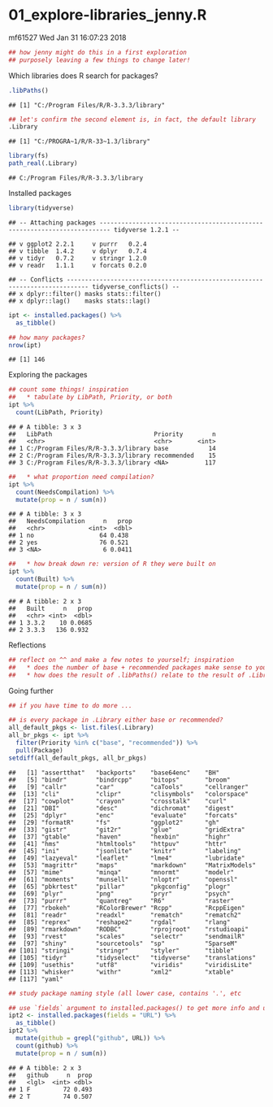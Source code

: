 01\_explore-libraries\_jenny.R
================
mf61527
Wed Jan 31 16:07:23 2018

``` r
## how jenny might do this in a first exploration
## purposely leaving a few things to change later!
```

Which libraries does R search for packages?

``` r
.libPaths()
```

    ## [1] "C:/Program Files/R/R-3.3.3/library"

``` r
## let's confirm the second element is, in fact, the default library
.Library
```

    ## [1] "C:/PROGRA~1/R/R-33~1.3/library"

``` r
library(fs)
path_real(.Library)
```

    ## C:/Program Files/R/R-3.3.3/library

Installed packages

``` r
library(tidyverse)
```

    ## -- Attaching packages ------------------------------------------------------------------------- tidyverse 1.2.1 --

    ## v ggplot2 2.2.1     v purrr   0.2.4
    ## v tibble  1.4.2     v dplyr   0.7.4
    ## v tidyr   0.7.2     v stringr 1.2.0
    ## v readr   1.1.1     v forcats 0.2.0

    ## -- Conflicts ---------------------------------------------------------------------------- tidyverse_conflicts() --
    ## x dplyr::filter() masks stats::filter()
    ## x dplyr::lag()    masks stats::lag()

``` r
ipt <- installed.packages() %>%
  as_tibble()

## how many packages?
nrow(ipt)
```

    ## [1] 146

Exploring the packages

``` r
## count some things! inspiration
##   * tabulate by LibPath, Priority, or both
ipt %>%
  count(LibPath, Priority)
```

    ## # A tibble: 3 x 3
    ##   LibPath                            Priority        n
    ##   <chr>                              <chr>       <int>
    ## 1 C:/Program Files/R/R-3.3.3/library base           14
    ## 2 C:/Program Files/R/R-3.3.3/library recommended    15
    ## 3 C:/Program Files/R/R-3.3.3/library <NA>          117

``` r
##   * what proportion need compilation?
ipt %>%
  count(NeedsCompilation) %>%
  mutate(prop = n / sum(n))
```

    ## # A tibble: 3 x 3
    ##   NeedsCompilation     n   prop
    ##   <chr>            <int>  <dbl>
    ## 1 no                  64 0.438 
    ## 2 yes                 76 0.521 
    ## 3 <NA>                 6 0.0411

``` r
##   * how break down re: version of R they were built on
ipt %>%
  count(Built) %>%
  mutate(prop = n / sum(n))
```

    ## # A tibble: 2 x 3
    ##   Built     n   prop
    ##   <chr> <int>  <dbl>
    ## 1 3.3.2    10 0.0685
    ## 2 3.3.3   136 0.932

Reflections

``` r
## reflect on ^^ and make a few notes to yourself; inspiration
##   * does the number of base + recommended packages make sense to you?
##   * how does the result of .libPaths() relate to the result of .Library?
```

Going further

``` r
## if you have time to do more ...

## is every package in .Library either base or recommended?
all_default_pkgs <- list.files(.Library)
all_br_pkgs <- ipt %>%
  filter(Priority %in% c("base", "recommended")) %>%
  pull(Package)
setdiff(all_default_pkgs, all_br_pkgs)
```

    ##   [1] "assertthat"   "backports"    "base64enc"    "BH"          
    ##   [5] "bindr"        "bindrcpp"     "bitops"       "broom"       
    ##   [9] "callr"        "car"          "caTools"      "cellranger"  
    ##  [13] "cli"          "clipr"        "clisymbols"   "colorspace"  
    ##  [17] "cowplot"      "crayon"       "crosstalk"    "curl"        
    ##  [21] "DBI"          "desc"         "dichromat"    "digest"      
    ##  [25] "dplyr"        "enc"          "evaluate"     "forcats"     
    ##  [29] "formatR"      "fs"           "ggplot2"      "gh"          
    ##  [33] "gistr"        "git2r"        "glue"         "gridExtra"   
    ##  [37] "gtable"       "haven"        "hexbin"       "highr"       
    ##  [41] "hms"          "htmltools"    "httpuv"       "httr"        
    ##  [45] "ini"          "jsonlite"     "knitr"        "labeling"    
    ##  [49] "lazyeval"     "leaflet"      "lme4"         "lubridate"   
    ##  [53] "magrittr"     "maps"         "markdown"     "MatrixModels"
    ##  [57] "mime"         "minqa"        "mnormt"       "modelr"      
    ##  [61] "moments"      "munsell"      "nloptr"       "openssl"     
    ##  [65] "pbkrtest"     "pillar"       "pkgconfig"    "plogr"       
    ##  [69] "plyr"         "png"          "pryr"         "psych"       
    ##  [73] "purrr"        "quantreg"     "R6"           "raster"      
    ##  [77] "rbokeh"       "RColorBrewer" "Rcpp"         "RcppEigen"   
    ##  [81] "readr"        "readxl"       "rematch"      "rematch2"    
    ##  [85] "reprex"       "reshape2"     "rgdal"        "rlang"       
    ##  [89] "rmarkdown"    "RODBC"        "rprojroot"    "rstudioapi"  
    ##  [93] "rvest"        "scales"       "selectr"      "sendmailR"   
    ##  [97] "shiny"        "sourcetools"  "sp"           "SparseM"     
    ## [101] "stringi"      "stringr"      "styler"       "tibble"      
    ## [105] "tidyr"        "tidyselect"   "tidyverse"    "translations"
    ## [109] "usethis"      "utf8"         "viridis"      "viridisLite" 
    ## [113] "whisker"      "withr"        "xml2"         "xtable"      
    ## [117] "yaml"

``` r
## study package naming style (all lower case, contains '.', etc

## use `fields` argument to installed.packages() to get more info and use it!
ipt2 <- installed.packages(fields = "URL") %>%
  as_tibble()
ipt2 %>%
  mutate(github = grepl("github", URL)) %>%
  count(github) %>%
  mutate(prop = n / sum(n))
```

    ## # A tibble: 2 x 3
    ##   github     n  prop
    ##   <lgl>  <int> <dbl>
    ## 1 F         72 0.493
    ## 2 T         74 0.507
